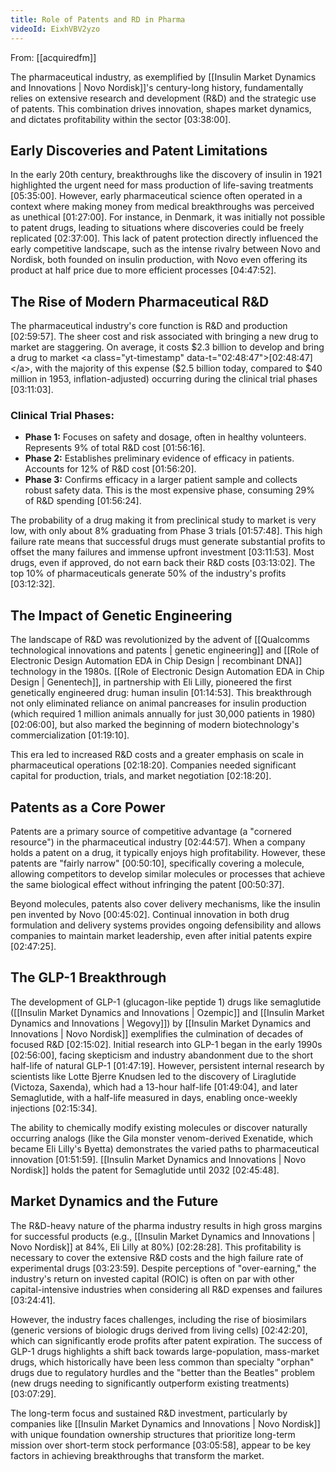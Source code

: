 ```yaml
---
title: Role of Patents and RD in Pharma
videoId: EixhVBV2yzo
---
```


From: [[acquiredfm]] <br/> 

The pharmaceutical industry, as exemplified by [[Insulin Market Dynamics and Innovations | Novo Nordisk]]'s century-long history, fundamentally relies on extensive research and development (R&D) and the strategic use of patents. This combination drives innovation, shapes market dynamics, and dictates profitability within the sector <a class="yt-timestamp" data-t="03:38:00">[03:38:00]</a>.

## Early Discoveries and Patent Limitations

In the early 20th century, breakthroughs like the discovery of insulin in 1921 highlighted the urgent need for mass production of life-saving treatments <a class="yt-timestamp" data-t="05:35:00">[05:35:00]</a>. However, early pharmaceutical science often operated in a context where making money from medical breakthroughs was perceived as unethical <a class="yt-timestamp" data-t="01:27:00">[01:27:00]</a>. For instance, in Denmark, it was initially not possible to patent drugs, leading to situations where discoveries could be freely replicated <a class="yt-timestamp" data-t="02:37:00">[02:37:00]</a>. This lack of patent protection directly influenced the early competitive landscape, such as the intense rivalry between Novo and Nordisk, both founded on insulin production, with Novo even offering its product at half price due to more efficient processes <a class="yt-timestamp" data-t="04:47:52">[04:47:52]</a>.

## The Rise of Modern Pharmaceutical R&D

The pharmaceutical industry's core function is R&D and production <a class="yt-timestamp" data-t="02:59:57">[02:59:57]</a>. The sheer cost and risk associated with bringing a new drug to market are staggering. On average, it costs $2.3 billion to develop and bring a drug to market <a class="yt-timestamp" data-t="02:48:47">[02:48:47]</a>, with the majority of this expense ($2.5 billion today, compared to $40 million in 1953, inflation-adjusted) occurring during the clinical trial phases <a class="yt-timestamp" data-t="03:11:03">[03:11:03]</a>.

### Clinical Trial Phases:
*   **Phase 1:** Focuses on safety and dosage, often in healthy volunteers. Represents 9% of total R&D cost <a class="yt-timestamp" data-t="01:56:16">[01:56:16]</a>.
*   **Phase 2:** Establishes preliminary evidence of efficacy in patients. Accounts for 12% of R&D cost <a class="yt-timestamp" data-t="01:56:20">[01:56:20]</a>.
*   **Phase 3:** Confirms efficacy in a larger patient sample and collects robust safety data. This is the most expensive phase, consuming 29% of R&D spending <a class="yt-timestamp" data-t="01:56:24">[01:56:24]</a>.

The probability of a drug making it from preclinical study to market is very low, with only about 8% graduating from Phase 3 trials <a class="yt-timestamp" data-t="01:57:48">[01:57:48]</a>. This high failure rate means that successful drugs must generate substantial profits to offset the many failures and immense upfront investment <a class="yt-timestamp" data-t="03:11:53">[03:11:53]</a>. Most drugs, even if approved, do not earn back their R&D costs <a class="yt-timestamp" data-t="03:13:02">[03:13:02]</a>. The top 10% of pharmaceuticals generate 50% of the industry's profits <a class="yt-timestamp" data-t="03:12:32">[03:12:32]</a>.

## The Impact of Genetic Engineering

The landscape of R&D was revolutionized by the advent of [[Qualcomms technological innovations and patents | genetic engineering]] and [[Role of Electronic Design Automation EDA in Chip Design | recombinant DNA]] technology in the 1980s. [[Role of Electronic Design Automation EDA in Chip Design | Genentech]], in partnership with Eli Lilly, pioneered the first genetically engineered drug: human insulin <a class="yt-timestamp" data-t="01:14:53">[01:14:53]</a>. This breakthrough not only eliminated reliance on animal pancreases for insulin production (which required 1 million animals annually for just 30,000 patients in 1980) <a class="yt-timestamp" data-t="02:06:00">[02:06:00]</a>, but also marked the beginning of modern biotechnology's commercialization <a class="yt-timestamp" data-t="01:19:10">[01:19:10]</a>.

This era led to increased R&D costs and a greater emphasis on scale in pharmaceutical operations <a class="yt-timestamp" data-t="02:18:20">[02:18:20]</a>. Companies needed significant capital for production, trials, and market negotiation <a class="yt-timestamp" data-t="02:18:20">[02:18:20]</a>.

## Patents as a Core Power

Patents are a primary source of competitive advantage (a "cornered resource") in the pharmaceutical industry <a class="yt-timestamp" data-t="02:44:57">[02:44:57]</a>. When a company holds a patent on a drug, it typically enjoys high profitability. However, these patents are "fairly narrow" <a class="yt-timestamp" data-t="00:50:10">[00:50:10]</a>, specifically covering a molecule, allowing competitors to develop similar molecules or processes that achieve the same biological effect without infringing the patent <a class="yt-timestamp" data-t="00:50:37">[00:50:37]</a>.

Beyond molecules, patents also cover delivery mechanisms, like the insulin pen invented by Novo <a class="yt-timestamp" data-t="00:45:02">[00:45:02]</a>. Continual innovation in both drug formulation and delivery systems provides ongoing defensibility and allows companies to maintain market leadership, even after initial patents expire <a class="yt-timestamp" data-t="02:47:25">[02:47:25]</a>.

## The GLP-1 Breakthrough

The development of GLP-1 (glucagon-like peptide 1) drugs like semaglutide ([[Insulin Market Dynamics and Innovations | Ozempic]] and [[Insulin Market Dynamics and Innovations | Wegovy]]) by [[Insulin Market Dynamics and Innovations | Novo Nordisk]] exemplifies the culmination of decades of focused R&D <a class="yt-timestamp" data-t="02:15:02">[02:15:02]</a>. Initial research into GLP-1 began in the early 1990s <a class="yt-timestamp" data-t="02:56:00">[02:56:00]</a>, facing skepticism and industry abandonment due to the short half-life of natural GLP-1 <a class="yt-timestamp" data-t="01:47:19">[01:47:19]</a>. However, persistent internal research by scientists like Lotte Bjerre Knudsen led to the discovery of Liraglutide (Victoza, Saxenda), which had a 13-hour half-life <a class="yt-timestamp" data-t="01:49:04">[01:49:04]</a>, and later Semaglutide, with a half-life measured in days, enabling once-weekly injections <a class="yt-timestamp" data-t="02:15:34">[02:15:34]</a>.

The ability to chemically modify existing molecules or discover naturally occurring analogs (like the Gila monster venom-derived Exenatide, which became Eli Lilly's Byetta) demonstrates the varied paths to pharmaceutical innovation <a class="yt-timestamp" data-t="01:51:59">[01:51:59]</a>. [[Insulin Market Dynamics and Innovations | Novo Nordisk]] holds the patent for Semaglutide until 2032 <a class="yt-timestamp" data-t="02:45:48">[02:45:48]</a>.

## Market Dynamics and the Future

The R&D-heavy nature of the pharma industry results in high gross margins for successful products (e.g., [[Insulin Market Dynamics and Innovations | Novo Nordisk]] at 84%, Eli Lilly at 80%) <a class="yt-timestamp" data-t="02:28:28">[02:28:28]</a>. This profitability is necessary to cover the extensive R&D costs and the high failure rate of experimental drugs <a class="yt-timestamp" data-t="03:23:59">[03:23:59]</a>. Despite perceptions of "over-earning," the industry's return on invested capital (ROIC) is often on par with other capital-intensive industries when considering all R&D expenses and failures <a class="yt-timestamp" data-t="03:24:41">[03:24:41]</a>.

However, the industry faces challenges, including the rise of biosimilars (generic versions of biologic drugs derived from living cells) <a class="yt-timestamp" data-t="02:42:20">[02:42:20]</a>, which can significantly erode profits after patent expiration. The success of GLP-1 drugs highlights a shift back towards large-population, mass-market drugs, which historically have been less common than specialty "orphan" drugs due to regulatory hurdles and the "better than the Beatles" problem (new drugs needing to significantly outperform existing treatments) <a class="yt-timestamp" data-t="03:07:29">[03:07:29]</a>.

The long-term focus and sustained R&D investment, particularly by companies like [[Insulin Market Dynamics and Innovations | Novo Nordisk]] with unique foundation ownership structures that prioritize long-term mission over short-term stock performance <a class="yt-timestamp" data-t="03:05:58">[03:05:58]</a>, appear to be key factors in achieving breakthroughs that transform the market.
